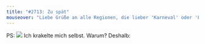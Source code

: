 ```yaml
---
title: "#2713: Zu spät"
mouseover: "Liebe Grüße an alle Regionen, die lieber 'Karneval' oder 'Fasching' oder 'Krumpelblorrk' sagen."
---
```


PS:
<img src="http://www.fonflatter.de/bilder/selbstportrait_20130222s.png">
Ich krakelte mich selbst. Warum?
Deshalb:

